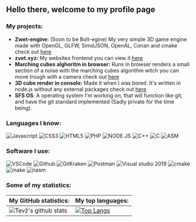 ## Hello there, welcome to my profile page

### My projects:
* **Zwet-engine:** (Soon to be Bolt-egine) My very simple 3D game engine made with OpenGL, GLFW, SimdJSON, OpenAL, Conan and cmake check out [here](https://github.com/Tevzi2/Zwet-engine)
* **zvet.xyz:** My websites frontend you can view it [here](https://github.com/Tevzi2/zvet.xyz)
* **Marching cubes alghoritm in browser:** Runs in browser renders a small section of a noise with the marching cubes algorithm witch you can move trough with a camera check out [here](https://github.com/Tevzi2/webglelectronproject)
* **3D cube render in console:** Made it when I was bored. It's written in node.js without any external packages check out [here](https://github.com/Tevzi2/3DCubeRenderCMD)
* **SFS OS**: A operating system I'm working on, that will function like git, and have the git standard implemented (Sadly private for the time being).

### Languages I know:

![Javascript](https://img.shields.io/static/v1?label=JavaScript&message=ES7&style=for-the-badge&color=F7DF1E&logo=JavaScript)
![CSS3](https://img.shields.io/static/v1?label=CSS&message=CSS3&style=for-the-badge&color=3291A8&logo=CSS3)
![HTML5](https://img.shields.io/static/v1?label=HTML&message=HTML5&style=for-the-badge&color=D63933&logo=HTML5)
![PHP](https://img.shields.io/static/v1?label=PHP&message=7.4&style=for-the-badge&color=8892BF&logo=PHP)
![NODE.JS](https://img.shields.io/static/v1?label=NODE.JS&message=14.15.1&style=for-the-badge&color=43853D&logo=NODE.JS)
![C++](https://img.shields.io/static/v1?label=C%2B%2B&message=20&style=for-the-badge&color=33BAFF&logo=c%2B%2B)
![C](https://img.shields.io/static/v1?label=C&message=17&style=for-the-badge&color=283395&logo=c)
![ASM](https://img.shields.io/static/v1?label=assembly&message=intel%20syntax&style=for-the-badge&color=113B6A)

### Software I use:

![VSCode](https://img.shields.io/static/v1?label=VSCode&message=1.48-insider&style=for-the-badge&color=1FC0A7&logo=visual-studio-code)
![Github](https://img.shields.io/static/v1?label=GitHub&message=Tevzi2&color=181717&style=for-the-badge&logo=github)
![GitKraken](https://img.shields.io/static/v1?label=GitKraken&message=7.4.0&color=44abd4&style=for-the-badge&logo=gitkraken)
![Postman](https://img.shields.io/static/v1?label=Postman&message=7.36.0&color=ff6c37&style=for-the-badge&logo=postman)
![Visual studio 2019](https://img.shields.io/static/v1?label=Visual%20studio&message=2019%20enterprise&style=for-the-badge&color=5C2D91&logo=visual-studio)
![cmake](https://img.shields.io/static/v1?label=cmake&message=3.22.0&style=for-the-badge&color=1f9748&logo=cmake)
![make](https://img.shields.io/static/v1?label=make&message=4.3&style=for-the-badge&color=a32d2a&logo=gnu)
![nasm](https://img.shields.io/static/v1?label=nasm&message=2.15.05&style=for-the-badge&color=113B6A&logo=netwide-assembler)


### Some of my statistics:

**My GitHub statistics:**|**My top languages:**
-------------------------|---------------------- 
![Tevž's github stats](https://github-readme-stats.vercel.app/api?username=tevzi2&show_icons=true&theme=vue-dark)|[![Top Langs](https://github-readme-stats.vercel.app/api/top-langs/?username=tevzi2&layout=compact&theme=vue-dark)](https://github.com/anuraghazra/github-readme-stats)

<!--
**Tevzi2/Tevzi2** is a ✨ _special_ ✨ repository because its `README.md` (this file) appears on your GitHub profile.

Here are some ideas to get you started:

- 🔭 I’m currently working on ...
- 🌱 I’m currently learning ...
- 👯 I’m looking to collaborate on ...
- 🤔 I’m looking for help with ...
- 💬 Ask me about ...
- 📫 How to reach me: ...
- 😄 Pronouns: ...
- ⚡ Fun fact: ...
-->
